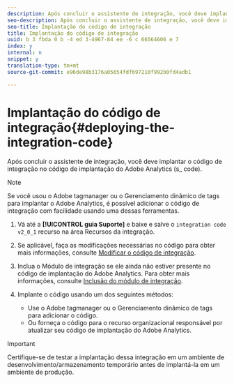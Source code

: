 ```yaml
---
description: Após concluir o assistente de integração, você deve implantar o código de integração no código de implantação do Adobe Analytics (s_ code).
seo-description: Após concluir o assistente de integração, você deve implantar o código de integração no código de implantação do Adobe Analytics (s_ code).
seo-title: Implantação do código de integração
title: Implantação do código de integração
uuid: b 3 fbda 0 b -4 ed 3-4967-84 ee -6 c 66564606 e 7
index: y
internal: n
snippet: y
translation-type: tm+mt
source-git-commit: e96de98b3176a05654fdf697210f992b0fd4adb1

---
```



# Implantação do código de integração{#deploying-the-integration-code}

Após concluir o assistente de integração, você deve implantar o código de integração no código de implantação do Adobe Analytics (s_ code).

>[!NOTE]
>
>Se você usou o Adobe tagmanager ou o Gerenciamento dinâmico de tags para implantar o Adobe Analytics, é possível adicionar o código de integração com facilidade usando uma dessas ferramentas.

1. Vá até a **[!UICONTROL guia Suporte]** e baixe e salve o `integration code v2_0_1` recurso na área Recursos da integração.

1. Se aplicável, faça as modificações necessárias no código para obter mais informações, consulte [Modificar o código de integração](../../demandbase-home/demandbase-deploying/demandbase-deploying-integration-code.md#concept-2e9e56282c9940d78e879aa45f70d855).
1. Inclua o Módulo de integração se ele ainda não estiver presente no código de implantação do Adobe Analytics. Para obter mais informações, consulte [Inclusão do módulo de integração](../../demandbase-home/demandbase-deploying/demandbase-including-integrate-module.md#concept-2cc81dff010a4da89b097a59476f8b6e).
1. Implante o código usando um dos seguintes métodos:

   * Use o Adobe tagmanager ou o Gerenciamento dinâmico de tags para adicionar o código.
   * Ou forneça o código para o recurso organizacional responsável por atualizar seu código de implantação do Adobe Analytics.

>[!IMPORTANT]
>
>Certifique-se de testar a implantação dessa integração em um ambiente de desenvolvimento/armazenamento temporário antes de implantá-la em um ambiente de produção.

